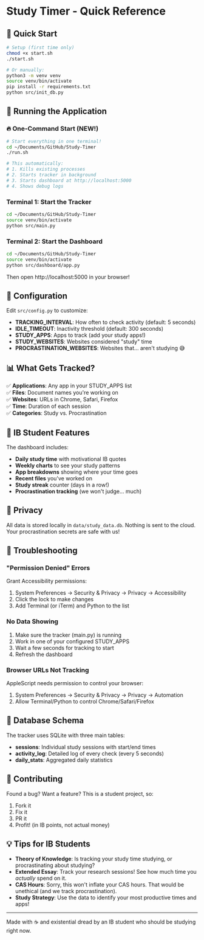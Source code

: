 # Study Timer - Quick Reference

## 🚀 Quick Start

```bash
# Setup (first time only)
chmod +x start.sh
./start.sh

# Or manually:
python3 -m venv venv
source venv/bin/activate
pip install -r requirements.txt
python src/init_db.py
```

## 🎯 Running the Application

### 🔥 One-Command Start (NEW!)
```bash
# Start everything in one terminal!
cd ~/Documents/GitHub/Study-Timer
./run.sh

# This automatically:
# 1. Kills existing processes
# 2. Starts tracker in background
# 3. Starts dashboard at http://localhost:5000
# 4. Shows debug logs
```

### Terminal 1: Start the Tracker
```bash
cd ~/Documents/GitHub/Study-Timer
source venv/bin/activate
python src/main.py
```

### Terminal 2: Start the Dashboard
```bash
cd ~/Documents/GitHub/Study-Timer
source venv/bin/activate
python src/dashboard/app.py
```

Then open http://localhost:5000 in your browser!

## 🔧 Configuration

Edit `src/config.py` to customize:
- **TRACKING_INTERVAL**: How often to check activity (default: 5 seconds)
- **IDLE_TIMEOUT**: Inactivity threshold (default: 300 seconds)
- **STUDY_APPS**: Apps to track (add your study apps!)
- **STUDY_WEBSITES**: Websites considered "study" time
- **PROCRASTINATION_WEBSITES**: Websites that... aren't studying 😅

## 📊 What Gets Tracked?

✅ **Applications**: Any app in your STUDY_APPS list  
✅ **Files**: Document names you're working on  
✅ **Websites**: URLs in Chrome, Safari, Firefox  
✅ **Time**: Duration of each session  
✅ **Categories**: Study vs. Procrastination  

## 🎨 IB Student Features

The dashboard includes:
- **Daily study time** with motivational IB quotes
- **Weekly charts** to see your study patterns
- **App breakdowns** showing where your time goes
- **Recent files** you've worked on
- **Study streak** counter (days in a row!)
- **Procrastination tracking** (we won't judge... much)

## 🔐 Privacy

All data is stored locally in `data/study_data.db`. Nothing is sent to the cloud. Your procrastination secrets are safe with us!

## 🐛 Troubleshooting

### "Permission Denied" Errors
Grant Accessibility permissions:
1. System Preferences → Security & Privacy → Privacy → Accessibility
2. Click the lock to make changes
3. Add Terminal (or iTerm) and Python to the list

### No Data Showing
1. Make sure the tracker (main.py) is running
2. Work in one of your configured STUDY_APPS
3. Wait a few seconds for tracking to start
4. Refresh the dashboard

### Browser URLs Not Tracking
AppleScript needs permission to control your browser:
1. System Preferences → Security & Privacy → Privacy → Automation
2. Allow Terminal/Python to control Chrome/Safari/Firefox

## 📝 Database Schema

The tracker uses SQLite with three main tables:

- **sessions**: Individual study sessions with start/end times
- **activity_log**: Detailed log of every check (every 5 seconds)
- **daily_stats**: Aggregated daily statistics

## 🤝 Contributing

Found a bug? Want a feature? This is a student project, so:
1. Fork it
2. Fix it
3. PR it
4. Profit! (in IB points, not actual money)

## 💡 Tips for IB Students

- **Theory of Knowledge**: Is tracking your study time studying, or procrastinating about studying?
- **Extended Essay**: Track your research sessions! See how much time you *actually* spend on it.
- **CAS Hours**: Sorry, this won't inflate your CAS hours. That would be unethical (and we track procrastination).
- **Study Strategy**: Use the data to identify your most productive times and apps!

---

Made with ☕ and existential dread by an IB student who should be studying right now.
